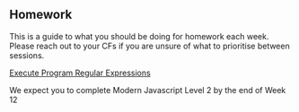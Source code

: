 ## Homework

This is a guide to what you should be doing for homework each week. Please reach out to your CFs if you are unsure of what to prioritise between sessions.

[Execute Program Regular Expressions](https://www.executeprogram.com)

   We expect you to complete Modern Javascript Level 2 by the end of Week 12
